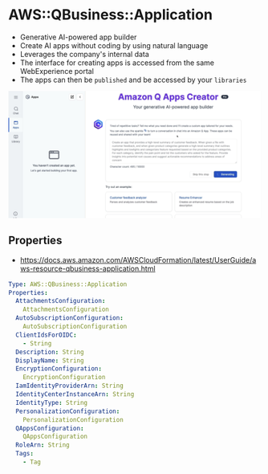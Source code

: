 # AWS::QBusiness::Application

- Generative AI-powered app builder
- Create AI apps without coding by using natural language
- Leverages the company's internal data
- The interface for creating apps is accessed from the same WebExperience portal
- The apps can then be `published` and be accessed by your `libraries`

![Q Apps](.images/q-apps.png)

## Properties

- <https://docs.aws.amazon.com/AWSCloudFormation/latest/UserGuide/aws-resource-qbusiness-application.html>

```yaml
Type: AWS::QBusiness::Application
Properties:
  AttachmentsConfiguration:
    AttachmentsConfiguration
  AutoSubscriptionConfiguration:
    AutoSubscriptionConfiguration
  ClientIdsForOIDC:
    - String
  Description: String
  DisplayName: String
  EncryptionConfiguration:
    EncryptionConfiguration
  IamIdentityProviderArn: String
  IdentityCenterInstanceArn: String
  IdentityType: String
  PersonalizationConfiguration:
    PersonalizationConfiguration
  QAppsConfiguration:
    QAppsConfiguration
  RoleArn: String
  Tags:
    - Tag
```
